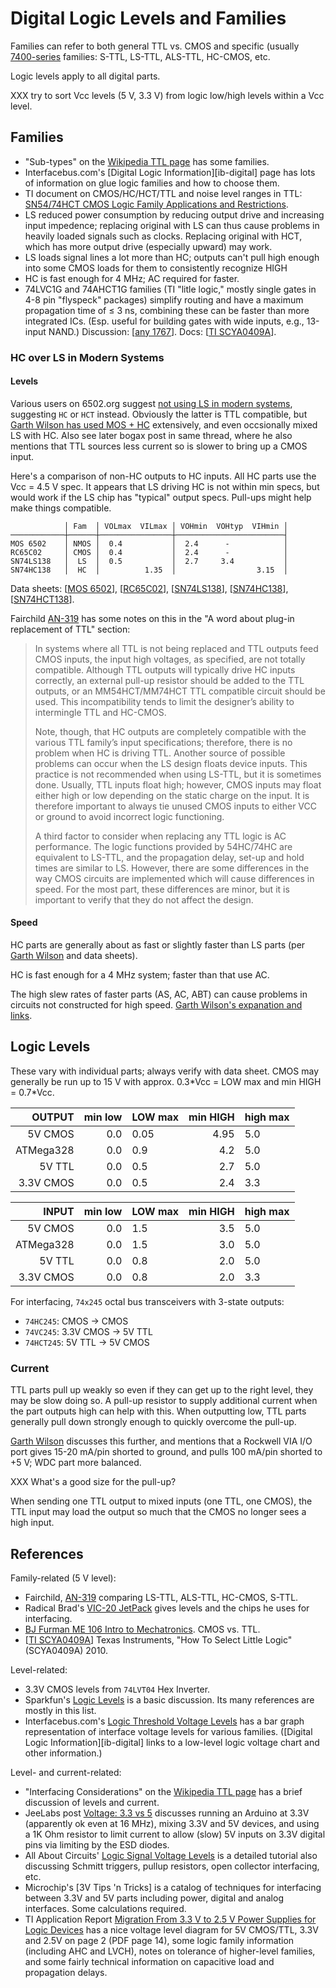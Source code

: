 Digital Logic Levels and Families
=================================

Families can refer to both general TTL vs. CMOS and specific (usually
[7400-series](7400.md) families: S-TTL, LS-TTL, ALS-TTL, HC-CMOS, etc.

Logic levels apply to all digital parts.

XXX try to sort Vcc levels (5 V, 3.3 V) from logic low/high levels
within a Vcc level.


Families
--------

- "Sub-types" on the [Wikipedia TTL page][wp-ttl] has some families.
- Interfacebus.com's [Digital Logic Information][ib-digital] page has
  lots of information on glue logic families and how to choose them.
- TI document on CMOS/HC/HCT/TTL and noise level ranges in TTL:
  [SN54/74HCT CMOS Logic Family Applications and Restrictions][ti-hct].
- LS reduced power consumption by reducing output drive and increasing
  input impedence; replacing original with LS can thus cause problems in
  heavily loaded signals such as clocks. Replacing original with HCT,
  which has more output drive (especially upward) may work.
- LS loads signal lines a lot more than HC; outputs can't pull high
  enough into some CMOS loads for them to consistently recognize HIGH
- HC is fast enough for 4 MHz; AC required for faster.
- 74LVC1G and 74AHCT1G families (TI "litle logic," mostly single gates in
  4-8 pin "flyspeck" packages) simplify routing and have a maximum
  propagation time of ≤ 3 ns, combining these can be faster than more
  integrated ICs. (Esp. useful for building gates with wide inputs, e.g.,
  13-input NAND.) Discussion: [[any 1767]]. Docs: [[TI SCYA0409A]].

### HC over LS in Modern Systems

#### Levels

Various users on 6502.org suggest [not using LS in modern
systems][f6-t3620-2], suggesting `HC` or `HCT` instead. Obviously the
latter is TTL compatible, but [Garth Wilson has used MOS +
HC][f6-p1288] extensively, and even occsionally mixed LS with HC. Also
see later bogax post in same thread, where he also mentions that TTL
sources less current so is slower to bring up a CMOS input.

Here's a comparison of non-HC outputs to HC inputs. All HC parts use
the Vcc = 4.5 V spec. It appears that LS driving HC is not within min
specs, but would work if the LS chip has "typical" output specs.
Pull-ups might help make things compatible.

                │ Fam  │ VOLmax  VILmax │ VOHmin  VOHtyp  VIHmin │
    ────────────┼──────┼────────────────┼────────────────────────┤
    MOS 6502    │ NMOS │  0.4           │  2.4      -            │
    RC65C02     │ CMOS │  0.4           │  2.4      -            │
    SN74LS138   │  LS  │  0.5           │  2.7     3.4           │
    SN74HC138   │  HC  │          1.35  │                  3.15  │

Data sheets: [[MOS 6502]], [[RC65C02]], [[SN74LS138]], [[SN74HC138]],
[[SN74HCT138]].

Fairchild [AN-319][fc-an-319] has some notes on this in the "A word
about plug-in replacement of TTL" section:

> In systems where all TTL is not being replaced and TTL outputs feed
> CMOS inputs, the input high voltages, as specified, are not totally
> compatible. Although TTL outputs will typically drive HC inputs
> correctly, an external pull-up resistor should be added to the TTL
> outputs, or an MM54HCT/MM74HCT TTL compatible circuit should be
> used. This incompatibility tends to limit the designer’s ability to
> intermingle TTL and HC-CMOS.
>
> Note, though, that HC outputs are completely compatible with the
> various TTL family’s input specifications; therefore, there is no
> problem when HC is driving TTL. Another source of possible problems
> can occur when the LS design floats device inputs. This practice is
> not recommended when using LS-TTL, but it is sometimes done.
> Usually, TTL inputs float high; however, CMOS inputs may float
> either high or low depending on the static charge on the input. It
> is therefore important to always tie unused CMOS inputs to either
> VCC or ground to avoid incorrect logic functioning.
>
> A third factor to consider when replacing any TTL logic is AC
> performance. The logic functions provided by 54HC/74HC are
> equivalent to LS-TTL, and the propagation delay, set-up and hold
> times are similar to LS. However, there are some differences in the
> way CMOS circuits are implemented which will cause differences in
> speed. For the most part, these differences are minor, but it is
> important to verify that they do not affect the design.

#### Speed

HC parts are generally about as fast or slightly faster than LS parts
(per [Garth Wilson][f6-p1288] and data sheets).

HC is fast enough for a 4 MHz system; faster than that use AC.

The high slew rates of faster parts (AS, AC, ABT) can cause problems
in circuits not constructed for high speed. [Garth Wilson's expanation
and links][f6-195-19810].


Logic Levels
------------

These vary with individual parts; always verify with data sheet.
CMOS may generally be run up to 15 V with approx.
0.3\*Vcc = LOW max and min HIGH = 0.7\*Vcc.

|    OUTPUT | min low | LOW max | min HIGH | high max |
|----------:|--------:|:--------|---------:|:---------|
|   5V CMOS |     0.0 | 0.05    |     4.95 | 5.0      |
| ATMega328 |     0.0 | 0.9     |     4.2  | 5.0      |
|   5V  TTL |     0.0 | 0.5     |     2.7  | 5.0      |
| 3.3V CMOS |     0.0 | 0.5     |     2.4  | 3.3      |

|     INPUT | min low | LOW max | min HIGH | high max |
|----------:|--------:|:--------|---------:|:---------|
|   5V CMOS |     0.0 | 1.5     |     3.5  | 5.0      |
| ATMega328 |     0.0 | 1.5     |     3.0  | 5.0      |
|   5V  TTL |     0.0 | 0.8     |     2.0  | 5.0      |
| 3.3V CMOS |     0.0 | 0.8     |     2.0  | 3.3      |

For interfacing, `74x245` octal bus transceivers with 3-state outputs:
* `74HC245`: CMOS → CMOS
* `74VC245`: 3.3V CMOS → 5V TTL
* `74HCT245`: 5V TTL → 5V CMOS

### Current

TTL parts pull up weakly so even if they can get up to the right
level, they may be slow doing so. A pull-up resistor to supply
additional current when the part outputs high can help with this. When
outputting low, TTL parts generally pull down strongly enough to
quickly overcome the pull-up.

[Garth Wilson][f6-p904] discusses this further, and mentions that a
Rockwell VIA I/O port gives 15-20 mA/pin shorted to ground, and pulls
100 mA/pin shorted to +5 V; WDC part more balanced.

XXX What's a good size for the pull-up?

When sending one TTL output to mixed inputs (one TTL, one CMOS), the
TTL input may load the output so much that the CMOS no longer sees a
high input.


References
----------

Family-related (5 V level):
* Fairchild, [AN-319][fc-an-319] comparing LS-TTL, ALS-TTL, HC-CMOS, S-TTL.
* Radical Brad's [VIC-20 JetPack][rbv20] gives levels and the chips he
  uses for interfacing.
* [BJ Furman ME 106 Intro to Mechatronics][ME106]. CMOS vs. TTL.
* [[TI SCYA0409A]] Texas Instruments, "How To Select Little Logic"
  (SCYA0409A) 2010.

Level-related:
* 3.3V CMOS levels from `74LVT04` Hex Inverter.
* Sparkfun's [Logic Levels][spark-levels] is a basic discussion. Its
  many references are mostly in this list.
* Interfacebus.com's [Logic Threshold Voltage Levels][ib-levels] has a
  bar graph representation of interface voltage levels for various
  families. ([Digital Logic Information][ib-digital] links to a
  low-level logic voltage chart and other information.)

Level- and current-related:
* "Interfacing Considerations" on the [Wikipedia TTL page][wp-ttl] has
  a brief discussion of levels and current.
* JeeLabs post [Voltage: 3.3 vs 5][jee-33vs5] discusses running an
  Arduino at 3.3V (apparently ok even at 16 MHz), mixing 3.3V and 5V
  devices, and using a 1K Ohm resistor to limit current to allow
  (slow) 5V inputs on 3.3V digital pins via limiting by the ESD
  diodes.
* All About Circuits' [Logic Signal Voltage Levels][aac-lsvl] is a
  detailed tutorial also discussing Schmitt triggers, pullup
  resistors, open collector interfacing, etc.
* Microchip's [3V Tips 'n Tricks] is a catalog of techniques for
  interfacing between 3.3V and 5V parts including power, digital and
  analog interfaces. Some calculations required.
* TI Application Report [Migration From 3.3 V to 2.5 V Power Supplies
  for Logic Devices][scea005] has a nice voltage level diagram  for 5V
  CMOS/TTL, 3.3V and 2.5V on page 2 (PDF page 14), some logic family
  information (including AHC and LVCH), notes on tolerance of
  higher-level families, and some fairly technical information on
  capacitive load and propagation delays.




<!-------------------------------------------------------------------->
[3vTnT]: https://www.newark.com/pdfs/techarticles/microchip/3_3vto5vAnalogTipsnTricksBrchr.pdf
[ME106]: https://web.archive.org/web/20150412022002/engr.sjsu.edu/~bjfurman/courses/ME106/ME106pdf/TTL-CMOS_logic-levels.pdf
[TI SCYA0409A]: http://anycpu.org/forum/download/file.php?id=225&sid=4af8a5ae7968b237983d98bb8ce21cb8
[aac-lsvl]: https://www.allaboutcircuits.com/textbook/digital/chpt-3/logic-signal-voltage-levels/
[any 1767]: http://anycpu.org/forum/viewtopic.php?p=1767#p1767
[f6-195-19810]: http://forum.6502.org/viewtopic.php?f=4&t=195&start=15#p19810
[f6-p1288]: http://forum.6502.org/viewtopic.php?p=1288#p1288
[f6-p904]: http://forum.6502.org/viewtopic.php?p=904#p904
[f6-t3620-2]: http://forum.6502.org/viewtopic.php?f=12&t=3620&start=15
[fc-an-319]: https://web.archive.org/web/20161223140623/https://www.fairchildsemi.com/application-notes/AN/AN-319.pdf
[ib-levels]: http://www.interfacebus.com/voltage_threshold.html
[jee-33vs5]: https://jeelabs.org/2010/12/16/voltage-3-3-vs-5/
[rbv20]: http://forum.6502.org/viewtopic.php?f=4&t=5315#p63368
[scea005]: http://www.ti.com/lit/an/scea005/scea005.pdf
[spark-levels]: https://learn.sparkfun.com/tutorials/logic-levels/all
[ti-hct]: http://www.ti.com/lit/an/scla011/scla011.pdf
[wp-ttl]: https://en.wikipedia.org/wiki/Transistor%E2%80%93transistor_logic


[MOS 6502]: http://archive.6502.org/datasheets/mos_6500_mpu_mar_1980.pdf
[RC65C02]: http://archive.6502.org/datasheets/rockwell_r65c00_microprocessors.pdf
[SN74HC138]: http://www.ti.com/lit/gpn/sn74hc138
[SN74HCT138]: http://www.ti.com/lit/gpn/sn74hct138
[SN74LS138]: http://www.ti.com/lit/gpn/sn74ls138
